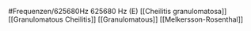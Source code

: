 #Frequenzen/625680Hz
625680 Hz (E)
[[Cheilitis granulomatosa]]
[[Granulomatous Cheilitis]]
[[Granulomatous]]
[[Melkersson-Rosenthal]]